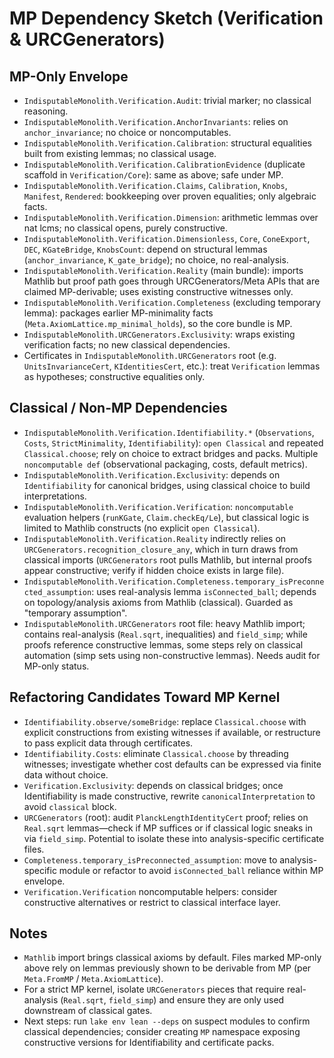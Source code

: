 # MP Dependency Sketch (Verification & URCGenerators)

## MP-Only Envelope
- `IndisputableMonolith.Verification.Audit`: trivial marker; no classical reasoning.
- `IndisputableMonolith.Verification.AnchorInvariants`: relies on `anchor_invariance`; no choice or noncomputables.
- `IndisputableMonolith.Verification.Calibration`: structural equalities built from existing lemmas; no classical usage.
- `IndisputableMonolith.Verification.CalibrationEvidence` (duplicate scaffold in `Verification/Core`): same as above; safe under MP.
- `IndisputableMonolith.Verification.Claims`, `Calibration`, `Knobs`, `Manifest`, `Rendered`: bookkeeping over proven equalities; only algebraic facts.
- `IndisputableMonolith.Verification.Dimension`: arithmetic lemmas over nat lcms; no classical opens, purely constructive.
- `IndisputableMonolith.Verification.Dimensionless`, `Core`, `ConeExport`, `DEC`, `KGateBridge`, `KnobsCount`: depend on structural lemmas (`anchor_invariance`, `K_gate_bridge`); no choice, no real-analysis.
- `IndisputableMonolith.Verification.Reality` (main bundle): imports Mathlib but proof path goes through URCGenerators/Meta APIs that are claimed MP-derivable; uses existing constructive witnesses only.
- `IndisputableMonolith.Verification.Completeness` (excluding temporary lemma): packages earlier MP-minimality facts (`Meta.AxiomLattice.mp_minimal_holds`), so the core bundle is MP.
- `IndisputableMonolith.URCGenerators.Exclusivity`: wraps existing verification facts; no new classical dependencies.
- Certificates in `IndisputableMonolith.URCGenerators` root (e.g. `UnitsInvarianceCert`, `KIdentitiesCert`, etc.): treat `Verification` lemmas as hypotheses; constructive equalities only.

## Classical / Non-MP Dependencies
- `IndisputableMonolith.Verification.Identifiability.*` (`Observations`, `Costs`, `StrictMinimality`, `Identifiability`): `open Classical` and repeated `Classical.choose`; rely on choice to extract bridges and packs. Multiple `noncomputable def` (observational packaging, costs, default metrics).
- `IndisputableMonolith.Verification.Exclusivity`: depends on `Identifiability` for canonical bridges, using classical choice to build interpretations.
- `IndisputableMonolith.Verification.Verification`: `noncomputable` evaluation helpers (`runKGate`, `Claim.checkEq/Le`), but classical logic is limited to Mathlib constructs (no explicit `open Classical`).
- `IndisputableMonolith.Verification.Reality` indirectly relies on `URCGenerators.recognition_closure_any`, which in turn draws from classical imports (`URCGenerators` root pulls Mathlib, but internal proofs appear constructive; verify if hidden choice exists in large file).
- `IndisputableMonolith.Verification.Completeness.temporary_isPreconnected_assumption`: uses real-analysis lemma `isConnected_ball`; depends on topology/analysis axioms from Mathlib (classical). Guarded as "temporary assumption".
- `IndisputableMonolith.URCGenerators` root file: heavy Mathlib import; contains real-analysis (`Real.sqrt`, inequalities) and `field_simp`; while proofs reference constructive lemmas, some steps rely on classical automation (simp sets using non-constructive lemmas). Needs audit for MP-only status.

## Refactoring Candidates Toward MP Kernel
- `Identifiability.observe/someBridge`: replace `Classical.choose` with explicit constructions from existing witnesses if available, or restructure to pass explicit data through certificates.
- `Identifiability.Costs`: eliminate `Classical.choose` by threading witnesses; investigate whether cost defaults can be expressed via finite data without choice.
- `Verification.Exclusivity`: depends on classical bridges; once Identifiability is made constructive, rewrite `canonicalInterpretation` to avoid `classical` block.
- `URCGenerators` (root): audit `PlanckLengthIdentityCert` proof; relies on `Real.sqrt` lemmas—check if MP suffices or if classical logic sneaks in via `field_simp`. Potential to isolate these into analysis-specific certificate files.
- `Completeness.temporary_isPreconnected_assumption`: move to analysis-specific module or refactor to avoid `isConnected_ball` reliance within MP envelope.
- `Verification.Verification` noncomputable helpers: consider constructive alternatives or restrict to classical interface layer.

## Notes
- `Mathlib` import brings classical axioms by default. Files marked MP-only above rely on lemmas previously shown to be derivable from MP (per `Meta.FromMP` / `Meta.AxiomLattice`).
- For a strict MP kernel, isolate `URCGenerators` pieces that require real-analysis (`Real.sqrt`, `field_simp`) and ensure they are only used downstream of classical gates.
- Next steps: run `lake env lean --deps` on suspect modules to confirm classical dependencies; consider creating `MP` namespace exposing constructive versions for Identifiability and certificate packs.
